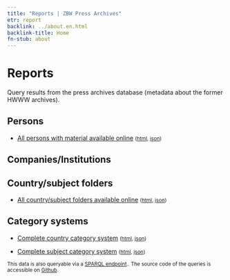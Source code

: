 ```yaml
---
title: "Reports | ZBW Press Archives"
etr: report
backlink: ../about.en.html
backlink-title: Home
fn-stub: about
---
```


# Reports

Query results from the press archives database (metadata about the former HWWW archives).

## Persons

* [All persons with material available online](https://pm20.zbw.eu/report/pm20_result.en.html?jsonFile=pe/persons.en.json&main_title=All+persons+with+material+available+online) <small>([html](pe/persons.en.html), [json](pe/persons.en.json))</small>

## Companies/Institutions

## Country/subject folders

* [All country/subject folders available online](https://pm20.zbw.eu/report/pm20_result.en.html?jsonFile=sh/subject_folders.en.json&main_title=All+country/subject+folders+available+online) <small>([html](sh/subject_folders.en.html), [json](sh/subject_folders.en.json))</small>

## Category systems

* [Complete country category system](https://pm20.zbw.eu/report/pm20_result.en.html?jsonFile=vocab/geo_by_signature.en.json&main_title=Complete+country+category+system) <small>([html](vocab/geo_by_signature.en.html), [json](vocab/geo_by_signature.en.json))</small>

* [Complete subject category system](https://pm20.zbw.eu/report/pm20_result.en.html?jsonFile=vocab/subject_by_signature.en.json&main_title=Complete+subject+category+system) <small>([html](vocab/subject_by_signature.en.html), [json](vocab/subject_by_signature.en.json))</small>

<small>This data is also queryable via a [SPARQL endpoint](http://zbw.eu/beta/sparql-lab/about#pm20).. The source code of the queries is accessible on [Github](https://github.com/zbw/sparql-queries/tree/master/pm20).</small>